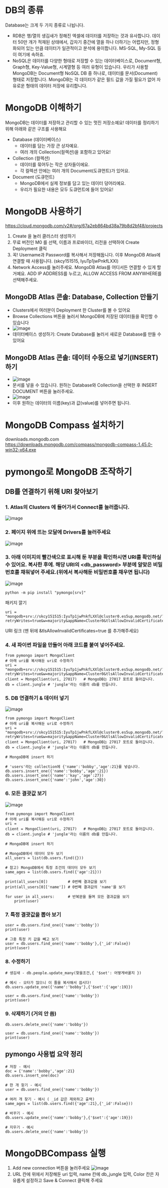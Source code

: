 # DB의 종류
Database는 크게 두 가지 종류로 나뉩니다.

- RDB은 행/열의 생김새가 정해진 엑셀에 데이터를 저장하는 것과 유사합니다. 데이터 50만 개가 적재된 상태에서, 갑자기 중간에 열을 하나 더하기는 어렵지만, 정형화되어 있는 만큼 데이터가 일관적이고 분석에 용이합니다. MS-SQL, My-SQL 등이 여기에 속하죠.
- NoSQL은 데이터를 다양한 형태로 저장할 수 있는 데이터베이스로, Document형, Graph형, Key-Value형, 시계열형 등 여러 유형이 있습니다. 우리가 사용할 MongoDB는 Document형 NoSQL DB 중 하나로, 데이터를 문서(Document) 형태로 저장합니다. MongoDB는 각 데이터가 같은 필드 값을 가질 필요가 없어 자유로운 형태의 데이터 저장에 유리합니다.

# MongoDB 이해하기
MongoDB는 데이터를 저장하고 관리할 수 있는 멋진 저장소예요! 데이터를 정리하기 위해 아래와 같은 구조를 사용해요

- Database (데이터베이스)
  - 데이터를 담는 가장 큰 상자예요.
  - 여러 개의 Collection(컬렉션)을 포함하고 있어요!
- Collection (컬렉션)
  - 데이터를 묶어두는 작은 상자들이에요.
  - 각 컬렉션 안에는 여러 개의 Document(도큐먼트)가 있어요.
- Document (도큐먼트)
  - MongoDB에서 실제 정보를 담고 있는 데이터 덩어리예요.
  - 우리가 필요한 내용은 모두 도큐먼트에 들어 있어요!

# MongoDB 사용하기
https://cloud.mongodb.com/v2#/org/67a2eb864bd38a79b8d2bf48/projects

1. Create 을 눌러 클러스터 생성하기
2. 무료 버전인 M0 를 선택, 이름과 프로바이더, 리전을 선택하여 Create Deployment 클릭
3. 꼭! Username과 Password를 복사해서 저장해둡니다. 이후 MongoDB Atlas에 연결할 때 사용됩니다. (skcy151515, IyuTp1jwPnkfLXXl)
4. Network Access를 눌러주세요. MongoDB Atlas를 어디서든 연결할 수 있게 할 거예요. ADD IP ADDRESS를 누르고, ALLOW ACCESS FROM ANYWHERE를 선택해주세요.

## MongoDB Atlas 콘솔: Database, Collection 만들기
- Clusters에서 여러분이 Deployment 한 Cluster를 볼 수 있어요
- Browse Collections 버튼을 눌러서 MongoDB에 저장된 데이터들을 확인할 수 있습니다
- ![image](https://github.com/user-attachments/assets/95a51b22-1a5a-407c-89d8-df3642c3a964)
- 데이터베이스 생성하기: Create Database를 눌러서 새로운 Database를 만들 수 있어요

## MongoDB Atlas 콘솔: 데이터 수동으로 넣기(INSERT)하기
- ![image](https://github.com/user-attachments/assets/518f84ba-8b62-4fcd-95ae-cf5b23026caa)
- 문서를 넣을 수 있습니다. 원하는 Database와 Collection을 선택한 후 INSERT DOCUMENT 버튼을 눌러주세요.
- ![image](https://github.com/user-attachments/assets/8c66bd46-e89b-48f1-82c0-129d4506e81a)
- 이후 원하는 데이터의 이름(key)과 값(value)를 넣어주면 됩니다.

# MongoDB Compass 설치하기
downloads.mongodb.com
https://downloads.mongodb.com/compass/mongodb-compass-1.45.0-win32-x64.exe

# pymongo로 MongoDB 조작하기
## DB를 연결하기 위해 URI 찾아보기
### 1. Atlas의 Clusters 에 들어가서 Connect를 눌러줍니다.
![image](https://github.com/user-attachments/assets/a936c845-c97b-475d-becb-1400ffa5e0a3)

### 2. 페이지 위에 뜨는 모달에 Drivers를 눌러주세요
![image](https://github.com/user-attachments/assets/38779660-05f4-4ff8-98ea-47d39a86d1d3)

### 3. 아래 이미지의 빨간색으로 표시해 둔 부분을 확인하시면 URI를 확인하실 수 있어요. 복사한 후에. 해당 URI의 <db_password> 부분에 알맞은 비밀번호를 채워넣어 주세요.(위에서 복사해둔 비밀번호를 채우면 됩니다)
![image](https://github.com/user-attachments/assets/d8cda644-165c-4ce4-a620-fefdf0067776)

```
python -m pip install "pymongo[srv]"
```
패키지 깔기

```
uri = "mongodb+srv://skcy151515:IyuTp1jwPnkfLXXl@cluster0.es5up.mongodb.net/?retryWrites=true&w=majority&appName=Cluster0&tlsAllowInvalidCertificates=true"
```
URI 링크 (맨 뒤에 &tlsAllowInvalidCertificates=true 를 추가해주세요)

### 4. 새 파이썬 파일을 만들어 아래 코드를 붙여 넣어주세요.
```
from pymongo import MongoClient
# 아래 uri를 복사해둔 uri로 수정하기
uri = "mongodb+srv://skcy151515:IyuTp1jwPnkfLXXl@cluster0.es5up.mongodb.net/?retryWrites=true&w=majority&appName=Cluster0&tlsAllowInvalidCertificates=true"
client = MongoClient(uri, 27017)   # MongoDB는 27017 포트로 돌아갑니다.
db = client.jungle # 'jungle'라는 이름의 db를 만듭니다.
```

### 5. DB 연결하기 & 데이터 넣기
![image](https://github.com/user-attachments/assets/6fc7ea8a-ae4a-4e93-a4f1-9326ac756e75)

```
from pymongo import MongoClient
# 아래 uri를 복사해둔 uri로 수정하기
uri = "mongodb+srv://skcy151515:IyuTp1jwPnkfLXXl@cluster0.es5up.mongodb.net/?retryWrites=true&w=majority&appName=Cluster0&tlsAllowInvalidCertificates=true"
client = MongoClient(uri, 27017)   # MongoDB는 27017 포트로 돌아갑니다.
db = client.jungle # 'jungle'라는 이름의 db를 만듭니다.

# MongoDB에 insert 하기
    
# 'users'라는 collection에 {'name':'bobby','age':21}를 넣습니다.
db.users.insert_one({'name':'bobby','age':21})
db.users.insert_one({'name':'kay','age':27})
db.users.insert_one({'name':'john','age':30})
```

### 6. 모든 결괏값 보기
![image](https://github.com/user-attachments/assets/57794eed-2183-42ad-96ed-487c85611da0)

```
from pymongo import MongoClient
# 아래 uri를 복사해둔 uri로 수정하기
uri = 
client = MongoClient(uri, 27017)   # MongoDB는 27017 포트로 돌아갑니다.
db = client.jungle # 'jungle'라는 이름의 db를 만듭니다.

# MongoDB에 insert 하기
    
# MongoDB에서 데이터 모두 보기
all_users = list(db.users.find({}))
    
# 참고) MongoDB에서 특정 조건의 데이터 모두 보기
same_ages = list(db.users.find({'age':21}))
    
print(all_users[0])         # 0번째 결과값을 보기
print(all_users[0]['name']) # 0번째 결과값의 'name'을 보기
    
for user in all_users:      # 반복문을 돌며 모든 결과값을 보기
    print(user)
```

### 7. 특정 결괏값을 뽑아 보기
```
user = db.users.find_one({'name':'bobby'})
print(user)
    
# 그중 특정 키 값을 빼고 보기
user = db.users.find_one({'name':'bobby'},{'_id':False})
print(user)
```

### 8. 수정하기
```
# 생김새 - db.people.update_many(찾을조건,{ '$set': 어떻게바꿀지 })
    
# 예시 - 오타가 많으니 이 줄을 복사해서 씁시다!
db.users.update_one({'name':'bobby'},{'$set':{'age':19}})
    
user = db.users.find_one({'name':'bobby'})
print(user)
```

### 9. 삭제하기 (거의 안 씀)
```
db.users.delete_one({'name':'bobby'})
    
user = db.users.find_one({'name':'bobby'})
print(user)
```

## pymongo 사용법 요약 정리
```
# 저장 - 예시
doc = {'name':'bobby','age':21}
db.users.insert_one(doc)
    
# 한 개 찾기 - 예시
user = db.users.find_one({'name':'bobby'})
    
# 여러 개 찾기 - 예시 ( _id 값은 제외하고 출력)
same_ages = list(db.users.find({'age':21},{'_id':False}))
    
# 바꾸기 - 예시
db.users.update_one({'name':'bobby'},{'$set':{'age':19}})
    
# 지우기 - 예시
db.users.delete_one({'name':'bobby'})
```

# MongoDBCompass 실행
1. Add new connection 버튼을 눌러주세요
![image](https://github.com/user-attachments/assets/b0da442a-485c-44af-abfd-e6f116480d8b)
2. URL 칸에 위에서 저장해둔 uri 입력, name 칸에 db_jungle 입력, Color 칸은 자유롭게 설정하고 Save & Connect 클릭해 주세요

